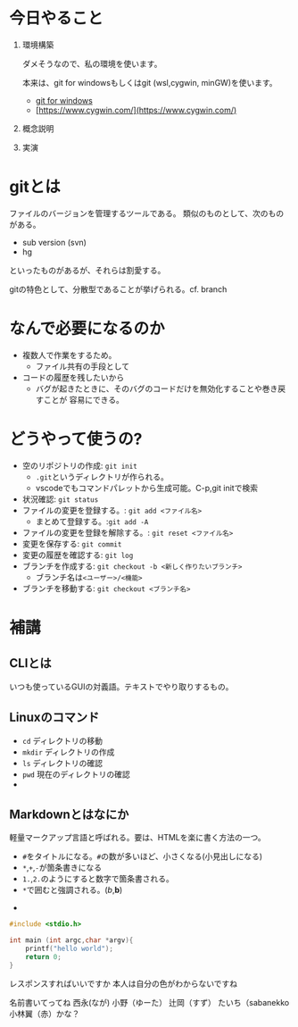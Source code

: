 # 今日やること

1. 環境構築

	ダメそうなので、私の環境を使います。 

	本来は、git for windowsもしくはgit (wsl,cygwin, minGW)を使います。
	
	* [git for windows](https://gitforwindows.org)
	* [https://www.cygwin.com/](https://www.cygwin.com/)

2. 概念説明
3. 実演

# gitとは

ファイルのバージョンを管理するツールである。
類似のものとして、次のものがある。

* sub version (svn)
* hg

といったものがあるが、それらは割愛する。

gitの特色として、分散型であることが挙げられる。cf. branch

# なんで必要になるのか
* 複数人で作業をするため。
  + ファイル共有の手段として
* コードの履歴を残したいから
  + バグが起きたときに、そのバグのコードだけを無効化することや巻き戻すことが
    容易にできる。 

# どうやって使うの?

* 空のリポジトリの作成: `git init`
   + `.git`というディレクトリが作られる。
   + vscodeでもコマンドパレットから生成可能。C-p,git initで検索
* 状況確認: `git status`
* ファイルの変更を登録する。: `git add <ファイル名>`
	+ まとめて登録する。:`git add -A`
* ファイルの変更を登録を解除する。: `git reset <ファイル名>`
* 変更を保存する: `git commit`
* 変更の履歴を確認する: `git log`
* ブランチを作成する: `git checkout -b <新しく作りたいブランチ>`
  + ブランチ名は`<ユーザー>/<機能>` 
* ブランチを移動する: `git checkout <ブランチ名>`
# 補講

## CLIとは

いつも使っているGUIの対義語。テキストでやり取りするもの。

## Linuxのコマンド

* `cd` ディレクトリの移動
* `mkdir` ディレクトリの作成
* `ls` ディレクトリの確認
* `pwd` 現在のディレクトリの確認
* 

## Markdownとはなにか

軽量マークアップ言語と呼ばれる。要は、HTMLを楽に書く方法の一つ。

* `#`をタイトルになる。`#`の数が多いほど、小さくなる(小見出しになる)
* `*`,`+`,`-`が箇条書きになる
* `1.`,`2.`のようにすると数字で箇条書される。
* `*`で囲むと強調される。(*b*,**b**)
* ```で囲むとコードブロックを意味する
```c
#include <stdio.h>

int main (int argc,char *argv){
	printf("hello world");
	return 0;
}

```

レスポンスすればいいですか
本人は自分の色がわからないですね

名前書いてってね
西永(なが)
小野（ゆーた）
辻岡（すず）
たいち（sabanekko
小林翼（赤）かな？